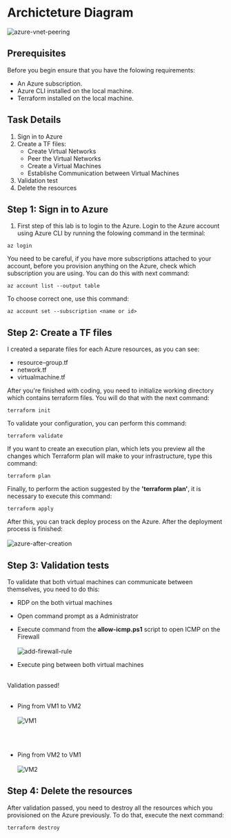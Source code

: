 # Archicteture Diagram

![azure-vnet-peering](https://github.com/alentoholj/Terraform-Azure/assets/82238804/7061d950-8d8e-4c28-b533-20bda8051ecd)



## Prerequisites
Before you begin ensure that you have the folowing requirements:

- An Azure subscription.
- Azure CLI installed on the local machine.
- Terraform installed on the local machine.

## Task Details

1. Sign in to Azure
2. Create a TF files:
    - Create Virtual Networks
    - Peer the Virtual Networks
    - Create a Virtual Machines
    - Establishe Communication between Virtual Machines
3. Validation test
4. Delete the resources

## Step 1: Sign in to Azure

1. First step of this lab is to login to the Azure. Login to the Azure account using Azure CLI by running the folowing command in the terminal:

```
az login
```
You need to be careful, if you have more subscriptions attached to your account, before you provision anything on the Azure, check which subscription you are using. You can do this with next command:

```
az account list --output table
```

To choose correct one, use this command:

```
az account set --subscription <name or id>
```

## Step 2: Create a TF files

I created a separate files for each Azure resources, as you can see:
- resource-group.tf
- network.tf
- virtualmachine.tf

After you're finished with coding, you need to initialize working directory which contains terraform files. You will do that with the next command:

```
terraform init
```

To validate your configuration, you can perform this command:
```
terraform validate
```

If you want to create an execution plan, which lets you preview all the changes which Terraform plan will make to your infrastructure, type this command:

```
terraform plan
```

Finally, to perform the action suggested by the **'terraform plan'**, it is necessary to execute this command:
```
terraform apply
```
After this, you can track deploy process on the Azure. After the deployment process is finished:
<br></br>
![azure-after-creation](https://github.com/alentoholj/Terraform-Azure/assets/82238804/f08dd052-8d9a-463c-bd07-ef9bc37d655f)

## Step 3: Validation tests
To validate that both virtual machines can communicate between themselves, you need to do this:
- RDP on the both virtual machines
- Open command prompt as a Administrator
- Execute command from the **allow-icmp.ps1** script to open ICMP on the Firewall
<br></br>
  ![add-firewall-rule](https://github.com/alentoholj/Terraform-Azure/assets/82238804/f683e0ae-34af-4e1e-af0d-6d9f12c5813a)

- Execute ping between both virtual machines
<br></br>

Validation passed!
<br></br>
- Ping from VM1 to VM2
<br></br>
![VM1](https://github.com/alentoholj/Terraform-Azure/assets/82238804/c5a40bdd-3d7b-415c-96b7-511caa74b81a)

<br></br>
- Ping from VM2 to VM1
<br></br>
![VM2](https://github.com/alentoholj/Terraform-Azure/assets/82238804/dafcc27d-98ee-45e7-929e-ff13a40cc64c)

## Step 4: Delete the resources
After validation passed, you need to destroy all the resources which you provisioned on the Azure previously. To do that, execute the next command:
```
terraform destroy
```
